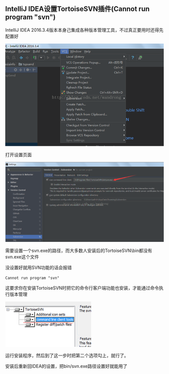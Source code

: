 ## IntelliJ IDEA设置TortoiseSVN插件(Cannot run program "svn")


IntelliJ IDEA 2016.3.4版本本身己集成各种版本管理工具，不过真正要用时还得先配置好

![Enjoy](https://raw.githubusercontent.com/J-60-Show/sdy/master/Res/20170227170657408.png)

打开设置页面

![Enjoy](https://raw.githubusercontent.com/J-60-Show/sdy/master/Res/20170227170800132.png)

需要设置一个svn.exe的路径，而大多数人安装后的TortoiseSVN\bin都没有svn.exe这个文件

没设置好就用SVN功能的话会报错

`Cannot run program "svn"`

这要求你在安装TortoiseSVN时把它的命令行客户端功能也安装，才能通过命令执行版本管理

![Enjoy](https://raw.githubusercontent.com/J-60-Show/sdy/master/Res/20170227170903634.png)

运行安装程序，然后到了这一步时把第二个选项勾上，就行了。

安装后重新回IDEA的设置，把bin/svn.exe路径设置好就能用了
